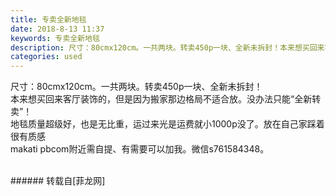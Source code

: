 ```yaml
---
title: 专卖全新地毯
date: 2018-8-13 11:37
keywords: 专卖全新地毯
description: 尺寸：80cmx120cm。一共两块。转卖450p一块、全新未拆封！本来想买回来客厅装饰的，但是因为搬家那边格局不适合放。没办法只能“全新转卖”！地毯质量超级好，也是无比重，运过来光是运费就小1000p没了。放在自己家踩着很有质感makati pbcom附近需自提、有需要可以加我。微信s761584348。
categories: used
---
```

<td class="t_f" id="postmessage_1633953">

尺寸：80cmx120cm。一共两块。转卖450p一块、全新未拆封！<br/>
本来想买回来客厅装饰的，但是因为搬家那边格局不适合放。没办法只能“全新转卖”！<br/>
地毯质量超级好，也是无比重，运过来光是运费就小1000p没了。放在自己家踩着很有质感<br/>
makati pbcom附近需自提、有需要可以加我。微信s761584348。<br/>
<img alt="" border="0" class="zoom" data-cf-modified-b71f200d94bf924a445580da-="" file="http://www.flw.ph/data/appbyme/upload/image/201808/13/3vVzkjsNTRmY.jpg" id="aimg_y0Ytv" lazyloadthumb="1" onclick="" onmouseover="" src="http://www.flw.ph/data/appbyme/upload/image/201808/13/3vVzkjsNTRmY.jpg"/><br/>
<br/>
</td>
###### 转载自[菲龙网]